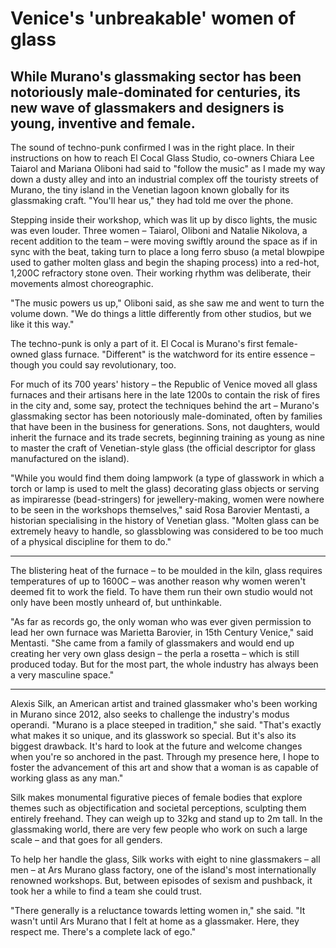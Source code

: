 # Venice's 'unbreakable' women of glass

## While Murano's glassmaking sector has been notoriously male-dominated for centuries, its new wave of glassmakers and designers is young, inventive and female.

The sound of techno-punk confirmed I was in the right place. In their instructions on how to reach El Cocal Glass Studio, co-owners Chiara Lee Taiarol and Mariana Oliboni had said to "follow the music" as I made my way down a dusty alley and into an industrial complex off the touristy streets of Murano, the tiny island in the Venetian lagoon known globally for its glassmaking craft. "You'll hear us," they had told me over the phone.

Stepping inside their workshop, which was lit up by disco lights, the music was even louder. Three women – Taiarol, Oliboni and Natalie Nikolova, a recent addition to the team – were moving swiftly around the space as if in sync with the beat, taking turn to place a long ferro sbuso (a metal blowpipe used to gather molten glass and begin the shaping process) into a red-hot, 1,200C refractory stone oven. Their working rhythm was deliberate, their movements almost choreographic. 

"The music powers us up," Oliboni said, as she saw me and went to turn the volume down. "We do things a little differently from other studios, but we like it this way."

The techno-punk is only a part of it. El Cocal is Murano's first female-owned glass furnace. "Different" is the watchword for its entire essence – though you could say revolutionary, too.

For much of its 700 years' history – the Republic of Venice moved all glass furnaces and their artisans here in the late 1200s to contain the risk of fires in the city and, some say, protect the techniques behind the art – Murano's glassmaking sector has been notoriously male-dominated, often by families that have been in the business for generations. Sons, not daughters, would inherit the furnace and its trade secrets, beginning training as young as nine to master the craft of Venetian-style glass (the official descriptor for glass manufactured on the island).

"While you would find them doing lampwork (a type of glasswork in which a torch or lamp is used to melt the glass) decorating glass objects or serving as impiraresse (bead-stringers) for jewellery-making, women were nowhere to be seen in the workshops themselves," said Rosa Barovier Mentasti, a historian specialising in the history of Venetian glass. "Molten glass can be extremely heavy to handle, so glassblowing was considered to be too much of a physical discipline for them to do."
________________________________________________________
The blistering heat of the furnace – to be moulded in the kiln, glass requires temperatures of up to 1600C – was another reason why women weren't deemed fit to work the field. To have them run their own studio would not only have been mostly unheard of, but unthinkable.

"As far as records go, the only woman who was ever given permission to lead her own furnace was Marietta Barovier, in 15th Century Venice," said Mentasti. "She came from a family of glassmakers and would end up creating her very own glass design – the perla a rosetta – which is still produced today. But for the most part, the whole industry has always been a very masculine space."
________________________________________________________
Alexis Silk, an American artist and trained glassmaker who's been working in Murano since 2012, also seeks to challenge the industry's modus operandi. "Murano is a place steeped in tradition," she said. "That's exactly what makes it so unique, and its glasswork so special. But it's also its biggest drawback. It's hard to look at the future and welcome changes when you're so anchored in the past. Through my presence here, I hope to foster the advancement of this art and show that a woman is as capable of working glass as any man."

Silk makes monumental figurative pieces of female bodies that explore themes such as objectification and societal perceptions, sculpting them entirely freehand. They can weigh up to 32kg and stand up to 2m tall. In the glassmaking world, there are very few people who work on such a large scale – and that goes for all genders.

To help her handle the glass, Silk works with eight to nine glassmakers – all men – at Ars Murano glass factory, one of the island's most internationally renowned workshops. But, between episodes of sexism and pushback, it took her a while to find a team she could trust.

"There generally is a reluctance towards letting women in," she said. "It wasn't until Ars Murano that I felt at home as a glassmaker. Here, they respect me. There's a complete lack of ego."
